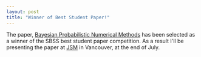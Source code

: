 ```yaml
---
layout: post
title: "Winner of Best Student Paper!"
---
```


The paper, [Bayesian Probabilistic Numerical Methods](/papers/pn_foundations) has been selected as a winner of the SBSS best student paper competition. As a result I'll be presenting the paper at [JSM](http://ww2.amstat.org/meetings/jsm/2018/) in Vancouver, at the end of July.